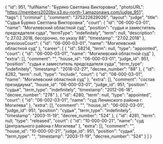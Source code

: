 {
    "id": 951,
    "fullName": "Буряко Светлана Викторовна",
    "photoURL": "https://members2020by.s3.eu-north-1.amazonaws.com/judge_951",
    "tags": [
        "criminal"
    ],
    "comment": "375222629026",
    "layout": "judge",
    "title": "Судья Буряко Светлана Викторовна",
    "court": {
        "id": "06-000-03-01",
        "name": "Могилевский областной суд",
        "position": "судья и заместитель председателя суда",
        "termType": "indefinitely",
        "term": null,
        "description": "c 27.02.2018, бессрочно, по указу 88",
        "timestamp": "27.02.2018"
    },
    "previousCourt": {
        "id": "06-000-03-01",
        "name": "Могилевский областной суд"
    },
    "career": [
        {
            "id": 58214,
            "term": null,
            "type": "appointed",
            "court": {
                "id": "06-000-03-01",
                "name": "Могилевский областной суд"
            },
            "extra": [],
            "comment": "",
            "house_id": "06-000-03-01",
            "judge_id": 951,
            "position": "судья и заместитель председателя суда",
            "term_type": "indefinitely",
            "timestamp": "2018-02-27",
            "decree_number": "88"
        },
        {
            "id": 4282,
            "term": null,
            "type": "include",
            "court": {
                "id": "06-000-03-01",
                "name": "Могилевский областной суд"
            },
            "extra": [],
            "comment": "состав президиума",
            "house_id": "06-000-03-01",
            "judge_id": 951,
            "position": "судья",
            "term_type": "indefinitely",
            "timestamp": "2012-06-18",
            "decree_number": "278"
        },
        {
            "id": 4280,
            "term": null,
            "type": "appointed",
            "court": {
                "id": "06-002-03-01",
                "name": "суд Ленинского района г. Могилева"
            },
            "extra": [],
            "comment": "",
            "house_id": "06-002-03-01",
            "judge_id": 951,
            "position": "судья",
            "term_type": "indefinitely",
            "timestamp": "2003-11-19",
            "decree_number": "524"
        },
        {
            "id": 4281,
            "term": null,
            "type": "released",
            "court": {
                "id": "10-000-00-21",
                "name": "суд Центрального района г.Могилева"
            },
            "extra": [],
            "comment": "",
            "house_id": "10-000-00-21",
            "judge_id": 951,
            "position": "судья",
            "term_type": "",
            "timestamp": "2003-11-19",
            "decree_number": "524"
        }
    ]
}